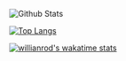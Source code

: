 ![Github Stats](https://github-readme-stats.vercel.app/api?username=changsooooooooooo&show_icons=true&theme=radical)

[![Top Langs](https://github-readme-stats.vercel.app/api/top-langs/?username=changsooooooooooo&layout=compact)](https://github.com/changsooooooooooo/github-readme-stats)

[![willianrod's wakatime stats](https://github-readme-stats.vercel.app/api/wakatime?username=changsooooooooooo)](https://github.com/changsooooooooooo/github-readme-stats&theme=radical)



